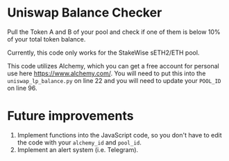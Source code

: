 # Uniswap Balance Checker

Pull the Token A and B of your pool and check if one of them is below 10% of your total token balance.

Currently, this code only works for the StakeWise sETH2/ETH pool.

This code utilizes Alchemy, which you can get a free account for personal use here https://www.alchemy.com/.
You will need to put this into the `uniswap_lp_balance.py` on line 22 and you will need to update your `POOL_ID` on line 96.

# Future improvements
1. Implement functions into the JavaScript code, so you don't have to edit the code with your `alchemy_id` and `pool_id`.
2. Implement an alert system (i.e. Telegram).
